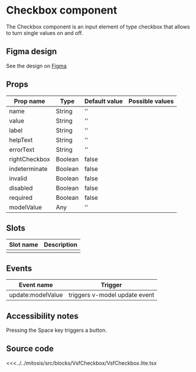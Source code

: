 # Checkbox component

The Checkbox component is an input element of type checkbox that allows to turn single values on and off.

<PlaygroundWrapper component="Checkbox"/>

## Figma design

See the design on [Figma](https://www.figma.com/file/CWOkbpne0tDpSenT4ZEUTQ/%F0%9F%9B%A0-SFUI-2.0-%7C-Development?node-id=10650%3A7132)

## Props

| Prop name    | Type     | Default value | Possible values                        |
| ------------ | -------- | ------------- | -------------------------------------- |
| name         | String   | ''            |                                        |
| value        | String   | ''            |                                        |
| label        | String   | ''            |                                        |
| helpText     | String   | ''            |                                        |
| errorText    | String   | ''            |                                        |
| rightCheckbox| Boolean  | false         |                                        |
| indeterminate| Boolean  | false         |                                        |
| invalid      | Boolean  | false         |                                        |
| disabled     | Boolean  | false         |                                        |
| required     | Boolean  | false         |                                        |
| modelValue   | Any      | ''            |                                        |

## Slots

| Slot name |            Description            |
| --------- | :-------------------------------: |
|           |                                   |

## Events

| Event name        |            Trigger             |
| ----------------- | :----------------------------: |
| update:modelValue | triggers v-model update event  |

## Accessibility notes

Pressing the Space key triggers a button.

## Source code

<<<../../mitosis/src/blocks/VsfCheckbox/VsfCheckbox.lite.tsx
